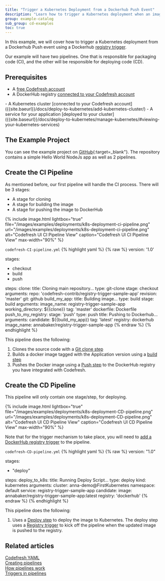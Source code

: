 ```yaml
---
title: "Trigger a Kubernetes Deployment from a Dockerhub Push Event"
description: "Learn how to trigger a Kubernetes deployment when an image is updated"
group: example-catalog
sub_group: cd-examples
toc: true
---
```


In this example, we will cover how to trigger a Kubernetes deployment from a Dockerhub Push event using a Dockerhub [registry trigger]({{site.baseurl}}/docs/pipelines/triggers/dockerhub-triggers/#create-a-new-dockerhub-trigger).

Our example will have two pipelines.  One that is responsible for packaging code (CI), and the other will be responsible for deploying code (CD).

## Prerequisites

- A [free Codefresh account](https://codefresh.io/docs/docs/getting-started/create-a-codefresh-account/)
- A DockerHub registry [connected to your Codefresh account]({{site.baseurl}}/docs/integrations/docker-registries/#docker-hub)
<!--change-->- A Kubernetes cluster [connected to your Codefresh account]({{site.baeurl}}/docs/deploy-to-kubernetes/add-kubernetes-cluster/)
<!--change-->- A service for your application [deployed to your cluster]({{site.baseurl}}/docs/deploy-to-kubernetes/manage-kubernetes/#viewing-your-kubernetes-services)

## The Example Project

You can see the example project on [GitHub](https://github.com/codefresh-contrib/registry-trigger-sample-app/tree/master){:target=\_blank"}. The repository contains a simple Hello World NodeJs app as well as 2 pipelines.

## Create the CI Pipeline

As mentioned before, our first pipeline will handle the CI process.  There will be 3 stages:

- A stage for cloning
- A stage for building the image
- A stage for pushing the image to DockerHub

{% include image.html 
lightbox="true" 
file="/images/examples/deployments/k8s-deployment-ci-pipeline.png"
url="/images/examples/deployments/k8s-deployment-ci-pipeline.png"
alt="Codefresh UI CI Pipeline View"
caption="Codefresh UI CI Pipeline View"
max-width="90%"
%}

 `codefresh-CI-pipeline.yml`
{% highlight yaml %}
{% raw %}
version: '1.0'

stages:
- checkout
- build
- push

steps:
  clone:
    title: Cloning main repository...
    type: git-clone
    stage: checkout
    arguments:
      repo: 'codefresh-contrib/registry-trigger-sample-app'
      revision: 'master'
      git: github
  build_my_app:
    title: Building image...
    type: build
    stage: build
    arguments:
      image_name: registry-trigger-sample-app
      working_directory: ${{clone}}
      tag: 'master'
      dockerfile: Dockerfile
  push_to_my_registry:
    stage: 'push'
    type: push
    title: Pushing to Dockerhub...
    arguments:
      candidate: ${{build_my_app}}
      tag: 'latest'
      registry: dockerhub
      image_name: annabaker/registry-trigger-sample-app
{% endraw %}
{% endhighlight %}

This pipeline does the following:

1. Clones the source code with a [Git clone step]({{site.baseurl}}/docs/pipelines/steps/git-clone/)
2. Builds a docker image tagged with the Application version using a [build step]({{site.baseurl}}/docs/pipelines/steps/build/)
3. Pushes the Docker image using a [Push step](https://codefresh.io/docs/docs/pipelines/steps/push/) to the DockerHub registry you have integrated with Codefresh.

## Create the CD Pipeline

This pipeline will only contain one stage/step, for deploying.

{% include image.html 
lightbox="true" 
file="/images/examples/deployments/k8s-deployment-CD-pipeline.png"
url="/images/examples/deployments/k8s-deployment-CD-pipeline.png"
alt="Codefresh UI CD Pipeline View"
caption="Codefresh UI CD Pipeline View"
max-width="90%"
%}

Note that for the trigger mechanism to take place, you will need to [add a DockerHub registry trigger]({{site.baseurl}}/docs/pipelines/triggers/dockerhub-triggers/#create-a-new-dockerhub-trigger) to the pipeline.

 `codefresh-CD-pipeline.yml`
{% highlight yaml %}
{% raw %}
version: "1.0"

stages:
  - "deploy"

steps:
  deploy_to_k8s:
    title: Running Deploy Script...
    type: deploy
    kind: kubernetes
    arguments:
      cluster: anna-demo@FirstKubernetes
      namespace: default
      service: registry-trigger-sample-app
      candidate:
        image: annabaker/registry-trigger-sample-app:latest
        registry: 'dockerhub'
{% endraw %}
{% endhighlight %}

This pipeline does the following:

1. Uses a [Deploy step]({{site.baseurl}}/docs/pipelines/steps/deploy/) to deploy the image to Kubernetes.  The deploy step uses a [Registry trigger]({{site.baseurl}}/docs/pipelines/triggers/dockerhub-triggers/#create-a-new-dockerhub-trigger) to kick off the pipeline when the updated image is pushed to the registry.

## Related articles
[Codefresh YAML]({{site.baseurl}}/docs/pipelines/what-is-the-codefresh-yaml/)  
[Creating pipelines]({{site.baseurl}}/docs/pipelines/pipelines/)  
[How pipelines work]({{site.baseurl}}/docs/pipelines/introduction-to-codefresh-pipelines/)  
[Triggers in pipelines]({{site.baseurl}}/docs/pipelines/triggers/)
